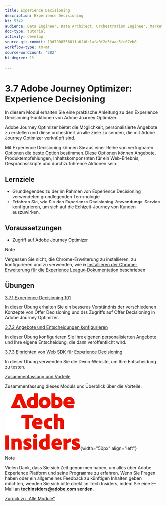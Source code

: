 ```yaml
---
title: Experience Decisioning
description: Experience Decisioning
kt: 5342
audience: Data Engineer, Data Architect, Orchestration Engineer, Marketer
doc-type: tutorial
activity: develop
source-git-commit: 13d790855601fa6f36c1afa0f2d5faad5fc07eb0
workflow-type: tm+mt
source-wordcount: '282'
ht-degree: 1%

---
```


# 3.7 Adobe Journey Optimizer: Experience Decisioning

In diesem Modul erhalten Sie eine praktische Anleitung zu den Experience Decisioning-Funktionen von Adobe Journey Optimizer.

Adobe Journey Optimizer bietet die Möglichkeit, personalisierte Angebote zu erstellen und diese orchestriert an alle Ziele zu senden, die mit Adobe Journey Optimizer verknüpft sind.

Mit Experience Decisioning können Sie aus einer Reihe von verfügbaren Optionen die beste Option bestimmen. Diese Optionen können Angebote, Produktempfehlungen, Inhaltskomponenten für ein Web-Erlebnis, Gesprächsskripte und durchzuführende Aktionen sein.

## Lernziele

- Grundlegendes zu der im Rahmen von Experience Decisioning verwendeten grundlegenden Terminologie
- Erfahren Sie, wie Sie den Experience Decisioning-Anwendungs-Service konfigurieren, um sich auf die Echtzeit-Journey von Kunden auszuwirken.

## Voraussetzungen

- Zugriff auf Adobe Journey Optimizer

>[!NOTE]
>
>Vergessen Sie nicht, die Chrome-Erweiterung zu installieren, zu konfigurieren und zu verwenden, wie in [Installieren der Chrome-Erweiterung für die Experience League-Dokumentation](../../../getting-started/gettingstarted/ex1.md) beschrieben

## Übungen

[3.7.1 Experience Decisioning 101](./ex1.md)

In dieser Übung erhalten Sie ein besseres Verständnis der verschiedenen Konzepte von Offer Decisioning und des Zugriffs auf Offer Decisioning in Adobe Journey Optimizer.

[3.7.2 Angebote und Entscheidungen konfigurieren](./ex2.md)

In dieser Übung konfigurieren Sie Ihre eigenen personalisierten Angebote und Ihre eigene Entscheidung, die dann veröffentlicht wird.

[3.7.3 Einrichten von Web SDK für Experience Decisioning](./ex3.md)

In dieser Übung verwenden Sie die Demo-Website, um Ihre Entscheidung zu testen.

[Zusammenfassung und Vorteile](./summary.md)

Zusammenfassung dieses Moduls und Überblick über die Vorteile.

![Tech Insiders](./../../../../assets/images/techinsiders.png){width="50px" align="left"}

>[!NOTE]
>
>Vielen Dank, dass Sie sich Zeit genommen haben, um alles über Adobe Experience Platform und seine Programme zu erfahren. Wenn Sie Fragen haben oder ein allgemeines Feedback zu künftigen Inhalten geben möchten, wenden Sie sich bitte direkt an Tech Insiders, indem Sie eine E-Mail an **techinsiders@adobe.com senden**.

[Zurück zu „Alle Module“](./../../../../overview.md)
